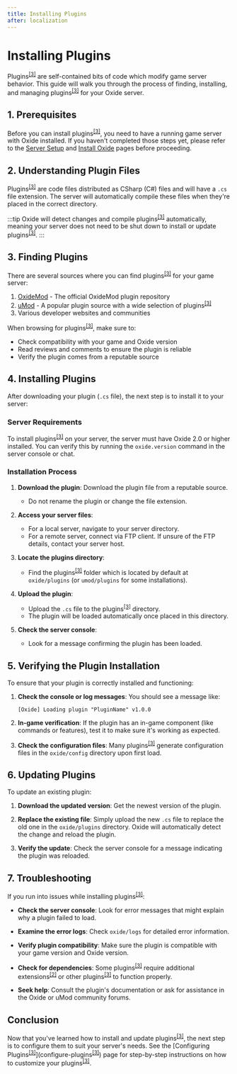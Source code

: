 ```yaml
---
title: Installing Plugins
after: localization
---
```


# Installing Plugins

Plugins<sup><a href="/glossary#plugins">[3]</a></sup> are self-contained bits of code which modify game server behavior. This guide will walk you through the process of finding, installing, and managing plugins<sup><a href="/glossary#plugins">[3]</a></sup> for your Oxide server.

## 1. Prerequisites

Before you can install plugins<sup><a href="/glossary#plugins">[3]</a></sup>, you need to have a running game server with Oxide installed. If you haven't completed those steps yet, please refer to the [Server Setup](setup-server) and [Install Oxide](install-oxide) pages before proceeding.

## 2. Understanding Plugin Files

Plugins<sup><a href="/glossary#plugins">[3]</a></sup> are code files distributed as CSharp (C#) files and will have a `.cs` file extension. The server will automatically compile these files when they're placed in the correct directory.

:::tip
Oxide will detect changes and compile plugins<sup><a href="/glossary#plugins">[3]</a></sup> automatically, meaning your server does not need to be shut down to install or update plugins<sup><a href="/glossary#plugins">[3]</a></sup>.
:::

## 3. Finding Plugins

There are several sources where you can find plugins<sup><a href="/glossary#plugins">[3]</a></sup> for your game server:

1. [OxideMod](https://oxidemod.org) - The official OxideMod plugin repository
2. [uMod](https://umod.org) - A popular plugin source with a wide selection of plugins<sup><a href="/glossary#plugins">[3]</a></sup>
3. Various developer websites and communities

When browsing for plugins<sup><a href="/glossary#plugins">[3]</a></sup>, make sure to:

- Check compatibility with your game and Oxide version
- Read reviews and comments to ensure the plugin is reliable
- Verify the plugin comes from a reputable source

## 4. Installing Plugins

After downloading your plugin (`.cs` file), the next step is to install it to your server:

### Server Requirements

To install plugins<sup><a href="/glossary#plugins">[3]</a></sup> on your server, the server must have Oxide 2.0 or higher installed. You can verify this by running the `oxide.version` command in the server console or chat.

### Installation Process

1. **Download the plugin**: Download the plugin file from a reputable source.

   - Do not rename the plugin or change the file extension.

2. **Access your server files**:

   - For a local server, navigate to your server directory.
   - For a remote server, connect via FTP client. If unsure of the FTP details, contact your server host.

3. **Locate the plugins directory**:

   - Find the plugins<sup><a href="/glossary#plugins">[3]</a></sup> folder which is located by default at `oxide/plugins` (or `umod/plugins` for some installations).

4. **Upload the plugin**:

   - Upload the `.cs` file to the plugins<sup><a href="/glossary#plugins">[3]</a></sup> directory.
   - The plugin will be loaded automatically once placed in this directory.

5. **Check the server console**:
   - Look for a message confirming the plugin has been loaded.

## 5. Verifying the Plugin Installation

To ensure that your plugin is correctly installed and functioning:

1. **Check the console or log messages**: You should see a message like:

   ```
   [Oxide] Loading plugin "PluginName" v1.0.0
   ```

2. **In-game verification**: If the plugin has an in-game component (like commands or features), test it to make sure it's working as expected.

3. **Check the configuration files**: Many plugins<sup><a href="/glossary#plugins">[3]</a></sup> generate configuration files in the `oxide/config` directory upon first load.

## 6. Updating Plugins

To update an existing plugin:

1. **Download the updated version**: Get the newest version of the plugin.

2. **Replace the existing file**: Simply upload the new `.cs` file to replace the old one in the `oxide/plugins` directory. Oxide will automatically detect the change and reload the plugin.

3. **Verify the update**: Check the server console for a message indicating the plugin was reloaded.

## 7. Troubleshooting

If you run into issues while installing plugins<sup><a href="/glossary#plugins">[3]</a></sup>:

- **Check the server console**: Look for error messages that might explain why a plugin failed to load.

- **Examine the error logs**: Check `oxide/logs` for detailed error information.

- **Verify plugin compatibility**: Make sure the plugin is compatible with your game version and Oxide version.

- **Check for dependencies**: Some plugins<sup><a href="/glossary#plugins">[3]</a></sup> require additional extensions<sup><a href="/glossary#extensions">[2]</a></sup> or other plugins<sup><a href="/glossary#plugins">[3]</a></sup> to function properly.

- **Seek help**: Consult the plugin's documentation or ask for assistance in the Oxide or uMod community forums.

## Conclusion

Now that you've learned how to install and update plugins<sup><a href="/glossary#plugins">[3]</a></sup>, the next step is to configure them to suit your server's needs. See the [Configuring Plugins<sup><a href="/glossary#plugins">[3]</a></sup>](configure-plugins<sup><a href="/glossary#plugins">[3]</a></sup>) page for step-by-step instructions on how to customize your plugins<sup><a href="/glossary#plugins">[3]</a></sup>.

